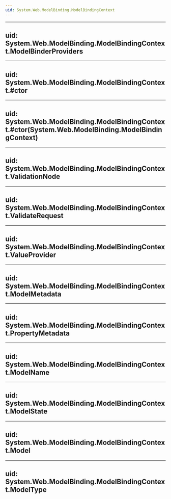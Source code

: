 ```yaml
---
uid: System.Web.ModelBinding.ModelBindingContext
---
```


---
uid: System.Web.ModelBinding.ModelBindingContext.ModelBinderProviders
---

---
uid: System.Web.ModelBinding.ModelBindingContext.#ctor
---

---
uid: System.Web.ModelBinding.ModelBindingContext.#ctor(System.Web.ModelBinding.ModelBindingContext)
---

---
uid: System.Web.ModelBinding.ModelBindingContext.ValidationNode
---

---
uid: System.Web.ModelBinding.ModelBindingContext.ValidateRequest
---

---
uid: System.Web.ModelBinding.ModelBindingContext.ValueProvider
---

---
uid: System.Web.ModelBinding.ModelBindingContext.ModelMetadata
---

---
uid: System.Web.ModelBinding.ModelBindingContext.PropertyMetadata
---

---
uid: System.Web.ModelBinding.ModelBindingContext.ModelName
---

---
uid: System.Web.ModelBinding.ModelBindingContext.ModelState
---

---
uid: System.Web.ModelBinding.ModelBindingContext.Model
---

---
uid: System.Web.ModelBinding.ModelBindingContext.ModelType
---
